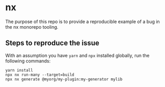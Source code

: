 # nx

The purpose of this repo is to provide a reproducible example of a bug in the nx monorepo tooling.

## Steps to reproduce the issue
With an assumption you have `yarn` and `npx` installed globally, run the following commands: 

```
yarn install
npx nx run-many --target=build
npx nx generate @myorg/my-plugin:my-generator mylib
```